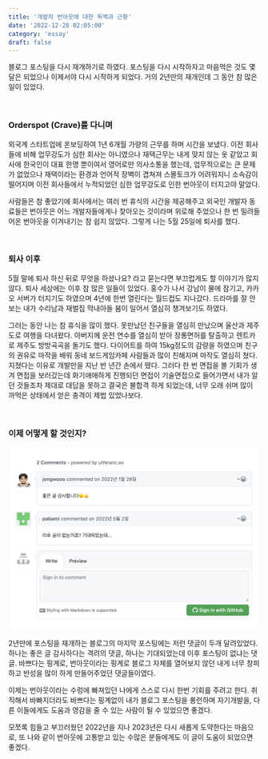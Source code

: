 ```yaml
---
title: '개발자 번아웃에 대한 독백과 근황'
date: '2022-12-28 02:05:00'
category: 'essay'
draft: false
---
```



블로그 포스팅을 다시 재개하기로 하였다. 
포스팅을 다시 시작하자고 마음먹은 것도 몇 달은 되었으나 이제서야 다시 시작하게 되었다. 
거의 2년만의 재개인데 그 동안 참 많은 일이 있었다. 

<br>

### Orderspot (Crave)를 다니며

외국계 스타트업에 온보딩하여 1년 6개월 가량의 근무를 하며 시간을 보냈다. 
이전 회사들에 비해 업무강도가 심한 회사는 아니였으나 재택근무는 내게 맞지 않는 옷 같았고 회사에 한국인이 대표 한명 뿐이여서
영어로만 의사소통을 했는데, 업무적으로는 큰 문제가 없었으나 재택이라는 환경과 언어적 장벽이 겹쳐져 스몰토크가 어려워지니 소속감이 떨어지며
이전 회사들에서 누적되었던 심한 업무강도로 인한 번아웃이 터지고야 말았다.

사람들은 참 좋았기에 회사에서는 여러 번 휴식의 시간을 제공해주고 외국인 개발자 동료들은 번아웃은 어느 개발자들에게나 찾아오는 것이라며 위로해 주었으나
한 번 밀려들어온 번아웃을 이겨내기는 참 쉽지 않았다. 
그렇게 나는 5월 25일에 퇴사를 했다.

<br>

### 퇴사 이후

5월 말에 퇴사 하신 뒤로 무엇을 하셨나요? 라고 묻는다면 부끄럽게도 할 이야기가 많지 않다.
퇴사 세상에는 이후 참 많은 일들이 있었다. 
홍수가 나서 강남이 물에 잠기고, 카카오 서버가 터지기도 하였으며 4년에 한번 열린다는 월드컵도 지나갔다. 
드라마를 잘 안보는 내가 수리남과 재벌집 막내아들 붐이 일어서 열심히 챙겨보기도 하였다. 

그러는 동안 나는 참 휴식을 많이 했다. 
못만났던 친구들을 열심히 만났으며 울산과 제주도로 여행을 다녀왔다. 아버지께 운전 연수를 열심히 받아 장롱면허를 탈출하고 렌트카로 제주도 방방곡곡을 돌기도 했다. 
다이어트를 하여 15kg정도의 감량을 하였으며 친구의 권유로 마작을 배워 동네 보드게임카페 사람들과 많이 친해지며 마작도 열심히 쳤다. 
지쳤다는 이유로 개발만을 지난 반 년간 손에서 뗐다. 
그러다 한 번 면접을 볼 기회가 생겨 면접을 보러갔는데 화기애애하게 진행되던 면접이 기술면접으로 들어가면서 내가 알던 것들조차 제대로 대답을 못하고 
결국은 불합격 하게 되었는데, 너무 오래 쉬며 많이 까먹은 상태에서 얻은 충격이 제법 있었나보다.

<br>

### 이제 어떻게 할 것인지?

![](./images/recently/recently1.png)

2년만에 포스팅을 재개하는 블로그의 마지막 포스팅에는 저런 댓글이 두개 달려있었다. 
하나는 좋은 글 감사하다는 격려의 댓글, 하나는 기대되었는데 이후 포스팅이 없냐는 댓글. 
바쁘다는 핑계로, 번아웃이라는 핑계로 블로그 자체를 열어보지 않던 내게 너무 창피하고 반성을 많이 하게 만들어주었던 댓글들이였다. 

이제는 번아웃이라는 수렁에 빠져있던 나에게 스스로 다시 한번 기회를 주려고 한다. 
취직해서 바빠지더라도 바쁘다는 핑계없이 내가 블로그 포스팅을 롱런하며 자기개발을, 다른 이들에게도 도움과 영감을 줄 수 있는 사람이 될 수 있었으면 좋겠다. 

모쪼록 힘들고 부끄러웠던 2022년을 지나 2023년은 다시 새롭게 도약한다는 마음으로, 또 나와 같이 번아웃에 고통받고 있는 수많은 분들에게도 이 글이 도움이 되었으면 좋겠다.